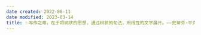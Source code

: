 ```yaml
---
date created: 2022-08-11
date modified: 2023-03-14
title: ✨写作之难，在于将网状的思想，通过树状的句法，用线性的文字展开。——史蒂芬·平克
---
```

